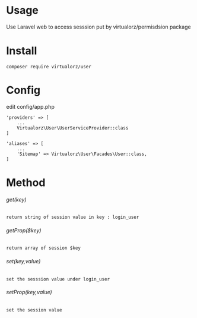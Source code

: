 # Usage
Use Laravel web to access sesssion put by virtualorz/permisdsion package

# Install
    composer require virtualorz/user
    
# Config
edit config/app.php
    
    'providers' => [
        ...
        Virtualorz\User\UserServiceProvider::class
    ]
    
    'aliases' => [
        ...
        'Sitemap' => Virtualorz\User\Facades\User::class,
    ]
    
# Method

###### get(key)
    return string of session value in key : login_user

###### getProp($key)
    return array of session $key

###### set($key,$value)
    set the sesssion value under login_user

###### setProp($key,$value)
    set the session value
